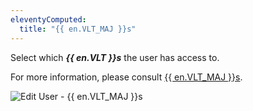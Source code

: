 ```yaml
---
eleventyComputed:
  title: "{{ en.VLT_MAJ }}s"
---
```

Select which ***{{ en.VLT }}s*** the user has access to.

For more information, please consult [{{ en.VLT_MAJ }}s](/server/web-interface/vault/).

![Edit User - {{ en.VLT_MAJ }}s](https://cdnweb.devolutions.net/docs/en/server/ServerOp7011.png)
